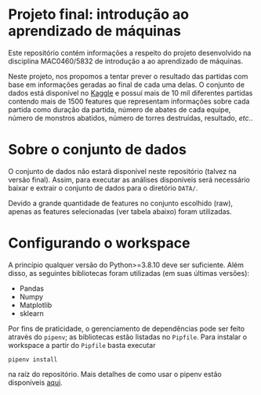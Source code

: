 # Projeto final: introdução ao aprendizado de máquinas
Este repositório contém informações a respeito do projeto desenvolvido na disciplina MAC0460/5832 de introdução a ao aprendizado de máquinas. 

Neste projeto, nos propomos a tentar prever o resultado das partidas com base em informações geradas ao final de cada uma delas. O conjunto de dados está disponível no [Kaggle](https://www.kaggle.com/datasets/kdanielive/lol-partchallenger-1087) e possuí mais de 10 mil diferentes partidas contendo mais de 1500 features que representam informações sobre cada partida como duração da partida, número de abates de cada equipe, número de monstros abatidos, número de torres destruídas, resultado, _etc._.

# Sobre o conjunto de dados
O conjunto de dados não estará disponível neste repositório (talvez na versão final). Assim, para executar as análises disponíveis será necessário baixar e extrair o conjunto de dados para o diretório `DATA/`.

Devido a grande quantidade de features no conjunto escolhido (raw), apenas as features selecionadas (ver tabela abaixo) foram utilizadas.

# Configurando o workspace
A princípio qualquer versão do Python>=3.8.10 deve ser suficiente. Além disso, as seguintes bibliotecas foram utilizadas (em suas últimas versões):
- Pandas
- Numpy
- Matplotlib
- sklearn

Por fins de praticidade, o gerenciamento de dependências pode ser feito através do `pipenv`; as bibliotecas estão listadas no `Pipfile`. Para instalar o workspace a partir do `Pipfile` basta executar
```
pipenv install
```
na raíz do repositório. Mais detalhes de como usar o pipenv estão disponíveis [aqui](https://pipenv.pypa.io/en/latest/).